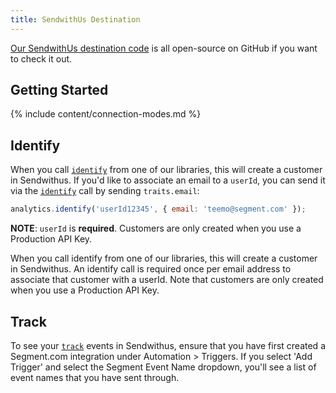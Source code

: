 ```yaml
---
title: SendwithUs Destination
---
```


[Our SendwithUs destination code](https://github.com/segmentio/integration-sendwithus) is all open-source on GitHub if you want to check it out.

## Getting Started

{% include content/connection-modes.md %}

## Identify

When you call [`identify`](/docs/connections/spec/identify) from one of our libraries, this will create a customer in Sendwithus. If you'd like to associate an email to a `userId`, you can send it via the [`identify`](/docs/connections/spec/identify) call by sending `traits.email`:

```js
analytics.identify('userId12345', { email: 'teemo@segment.com' });
```

**NOTE**: `userId` is **required**. Customers are only created when you use a Production API Key.

When you call identify from one of our libraries, this will create a customer in Sendwithus. An identify call is required once per email address to associate that customer with a userId. Note that customers are only created when you use a Production API Key.

## Track

To see your [`track`](/docs/connections/spec/track) events in Sendwithus, ensure that you have first created a Segment.com integration under Automation > Triggers. If you select 'Add Trigger' and select the Segment Event Name dropdown, you'll see a list of event names that you have sent through.
